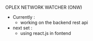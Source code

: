 OPLEX NETWORK WATCHER (ONW)

- Currently : 
  - working on the backend rest api
- next set :
  - using react.js in fontend 

